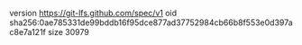 version https://git-lfs.github.com/spec/v1
oid sha256:0ae785331de99bddb16f95dce877ad37752984cb66b8f553e0d397ac8e7a121f
size 30979
